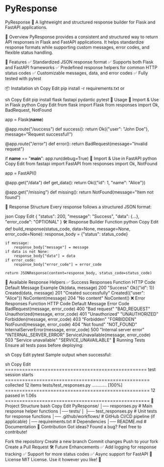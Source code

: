 ﻿# PyResponse


 PyResponse 🚀
A lightweight and structured response builder for Flask and FastAPI applications.

📌 Overview
PyResponse provides a consistent and structured way to return API responses in Flask and FastAPI applications.
It helps standardize response formats while supporting custom messages, error codes, and flexible status handling.

📖 Features
✅ Standardized JSON response format
✅ Supports both Flask and FastAPI frameworks
✅ Predefined response helpers for common HTTP status codes
✅ Customizable messages, data, and error codes
✅ Fully tested with pytest

📦 Installation
sh
Copy
Edit
pip install -r requirements.txt
or

sh
Copy
Edit
pip install flask fastapi pydantic pytest
🚀 Usage
🔹 Import & Use in Flask
python
Copy
Edit
from flask import Flask
from responses import Ok, BadRequest, NotFound

app = Flask(__name__)

@app.route("/success")
def success():
    return Ok({"user": "John Doe"}, message="Request successful!")

@app.route("/error")
def error():
    return BadRequest(message="Invalid request")

if __name__ == "__main__":
    app.run(debug=True)
🔹 Import & Use in FastAPI
python
Copy
Edit
from fastapi import FastAPI
from responses import Ok, NotFound

app = FastAPI()

@app.get("/data")
def get_data():
    return Ok({"id": 1, "name": "Alice"})

@app.get("/missing")
def missing():
    return NotFound(message="Item not found")

🔧 Response Structure
Every response follows a structured JSON format:

json
Copy
Edit
{
    "status": 200,
    "message": "Success",
    "data": {...},
    "error_code": "OPTIONAL"
}
🛠 Response Builder Function
python
Copy
Edit
def build_response(status_code, data=None, message=None, error_code=None):
    response_body = {"status": status_code}

    if message:
        response_body["message"] = message
    if data is not None:
        response_body["data"] = data
    if error_code:
        response_body["error_code"] = error_code

    return JSONResponse(content=response_body, status_code=status_code)
📡 Available Response Helpers
✅ Success Responses
Function	HTTP Code	Default Message	Example
Ok(data, message)	200	"Success"	Ok({"id": 1})
Created(data, message)	201	"Created successfully"	Created({"user": "Alice"})
NoContent(message)	204	"No content"	NoContent()
❌ Error Responses
Function	HTTP Code	Default Message	Error Code
BadRequest(message, error_code)	400	"Bad request"	"BAD_REQUEST"
Unauthorized(message, error_code)	401	"Unauthorized"	"UNAUTHORIZED"
Forbidden(message, error_code)	403	"Forbidden"	"FORBIDDEN"
NotFound(message, error_code)	404	"Not found"	"NOT_FOUND"
InternalServerError(message, error_code)	500	"Internal server error"	"INTERNAL_SERVER_ERROR"
ServiceUnavailable(message, error_code)	503	"Service unavailable"	"SERVICE_UNAVAILABLE"
🧪 Running Tests
Ensure all tests pass before deploying:

sh
Copy
Edit
pytest
Sample output when successful:

sh
Copy
Edit
================================================== test session starts ===================================================
collected 12 items
tests/test_responses.py ............                                                                                [100%]
=================================================== 12 passed in 1.06s ===================================================
📁 Project Structure
bash
Copy
Edit
PyResponse/
│── responses.py               # Main response helper functions
│── tests/
│   ├── test_responses.py      # Unit tests for response functions
│── .github/workflows/         # GitHub CI/CD pipeline (if applicable)
│── requirements.txt           # Dependencies
│── README.md                  # Documentation
🤝 Contribution
Got ideas? Found a bug? Feel free to contribute!

Fork the repository
Create a new branch
Commit changes
Push to your fork
Create a Pull Request
🛠️ Future Enhancements
✅ Add logging for response tracking
✅ Support for more status codes
✅ Async support for FastAPI
📜 License
MIT License. Use it however you like! 🚀

